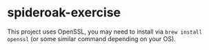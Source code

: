 # spideroak-exercise

This project uses OpenSSL, you may need to install via `brew install openssl` (or some similar command depending on your OS).